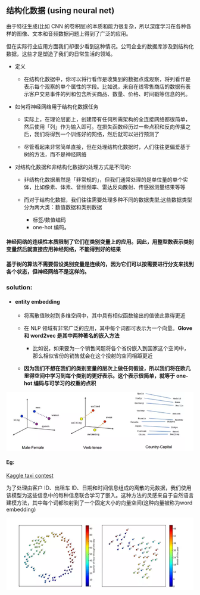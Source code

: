 
## 结构化数据 (using neural net)
由于特征生成(比如 CNN 的卷积层)的本质和能力很复杂，所以深度学习在各种各样的图像、文本和音频数据问题上得到了广泛的应用。

但在实际行业应用方面我们却很少看到这种情况。公司企业的数据库涉及到结构化数据，这些才是塑造了我们的日常生活的领域。

- 定义
	- 在结构化数据中，你可以将行看作是收集到的数据点或观察，将列看作是表示每个观察的单个属性的字段。比如说，来自在线零售商店的数据有表示客户交易事件的列和包含所买商品、数量、价格、时间戳等信息的列。


- 如何将神经网络用于结构化数据任务
	- 实际上，在理论层面上，创建带有任何所需架构的全连接网络都很简单，然后使用「列」作为输入即可。在损失函数经历过一些点积和反向传播之后，我们将得到一个训练好的网络，然后就可以进行预测了

	- 尽管看起来非常简单直接，但在处理结构化数据时，人们往往更偏爱基于树的方法，而不是神经网络


- 对结构化数据和非结构化数据的处理方式是不同的:
	- 非结构化数据虽然是「非常规的」，但我们通常处理的是单位量的单个实体，比如像素、体素、音频频率、雷达反向散射、传感器测量结果等等
	- 而对于结构化数据，我们往往需要处理多种不同的数据类型;这些数据类型分为两大类：数值数据和类别数据

		- 标签/数值编码
		- one-hot 编码。

#### 神经网络的连续性本质限制了它们在类别变量上的应用。因此，用整型数表示类别变量然后就直接应用神经网络，不能得到好的结果


#### 基于树的算法不需要假设类别变量是连续的，因为它们可以按需要进行分支来找到各个状态，但神经网络不是这样的。


### solution:

- #### entity embedding
	- 将离散值映射到多维空间中，其中具有相似函数输出的值彼此靠得更近
	- 在 NLP 领域有非常广泛的应用，其中每个词都可表示为一个向量。__Glove 和 word2vec 是其中两种著名的嵌入方法__
		- 比如说，如果要为一个销售问题将各个省份嵌入到国家这个空间中，那么相似省份的销售就会在这个投射的空间相距更近
	
    - __因为我们不想在我们的类别变量的层次上做任何假设，所以我们将在欧几里得空间中学习到每个类别的更好表示。这个表示很简单，就等于 one-hot 编码与可学习的权重的点积__

![](https://raw.githubusercontent.com/karenyyy/data_science/master/md/images/1.png)

#### Eg:

[Kaggle taxi contest](https://www.kaggle.com/c/pkdd-15-predict-taxi-service-trajectory-i)


为了处理由客户 ID、出租车 ID、日期和时间信息组成的离散的元数据，我们使用该模型为这些信息中的每种信息联合学习了嵌入。这种方法的灵感来自于自然语言建模方法，其中每个词都映射到了一个固定大小的向量空间(这种向量被称为word embedding)

![](https://raw.githubusercontent.com/karenyyy/data_science/master/md/images/2.png)